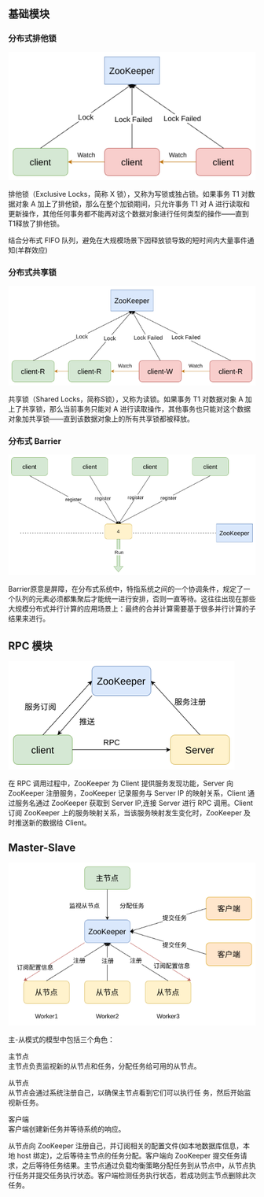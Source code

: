 ## 基础模块

### 分布式排他锁

![](../doc/example/lock.png)

排他锁（Exclusive Locks，简称 X 锁），又称为写锁或独占锁。如果事务 T1 对数据对象 A 加上了排他锁，那么在整个加锁期间，只允许事务 T1 对 A 进行读取和更新操作，其他任何事务都不能再对这个数据对象进行任何类型的操作——直到T1释放了排他锁。

结合分布式 FIFO 队列，避免在大规模场景下因释放锁导致的短时间内大量事件通知(羊群效应)

### 分布式共享锁

![](../doc/example/sharedlock.png)

共享锁（Shared Locks，简称S锁），又称为读锁。如果事务 T1 对数据对象 A 加上了共享锁，那么当前事务只能对 A 进行读取操作，其他事务也只能对这个数据对象加共享锁——直到该数据对象上的所有共享锁都被释放。

### 分布式 Barrier

![](../doc/example/barrier.png)

Barrier原意是屏障，在分布式系统中，特指系统之间的一个协调条件，规定了一个队列的元素必须都集聚后才能统一进行安排，否则一直等待。这往往出现在那些大规模分布式并行计算的应用场景上：最终的合并计算需要基于很多并行计算的子结果来进行。

## RPC 模块

![](../doc/example/rpc.png)

在 RPC 调用过程中，ZooKeeper 为 Client 提供服务发现功能，Server
向 ZooKeeper 注册服务，ZooKeeper 记录服务与 Server IP 的映射关系，Client 通过服务名通过 ZooKeeper 获取到 Server IP,连接 Server 进行 RPC 调用。Client 订阅 ZooKeeper 上的服务映射关系，当该服务映射发生变化时，ZooKeeper 及时推送新的数据给 Client。

## Master-Slave

![](../doc/example/master.png)

主-从模式的模型中包括三个角色：

主节点\
主节点负责监视新的从节点和任务，分配任务给可用的从节点。

从节点\
从节点会通过系统注册自己，以确保主节点看到它们可以执行任
务，然后开始监视新任务。

客户端\
客户端创建新任务并等待系统的响应。

从节点向 ZooKeeper 注册自己，并订阅相关的配置文件(如本地数据库信息，本地 host 绑定)，之后等待主节点的任务分配。客户端向 ZooKeeper 提交任务请求，之后等待任务结果。主节点通过负载均衡策略分配任务到从节点中，从节点执行任务并提交任务执行状态。客户端检测任务执行状态，若成功则主节点删除此次任务。
